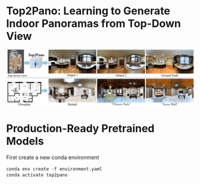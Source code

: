 # Top2Pano: Learning to Generate Indoor Panoramas from Top-Down View

![teaser](assets/teaser.png)

# Production-Ready Pretrained Models

First create a new conda environment

    conda env create -f environment.yaml
    conda activate top2pano
